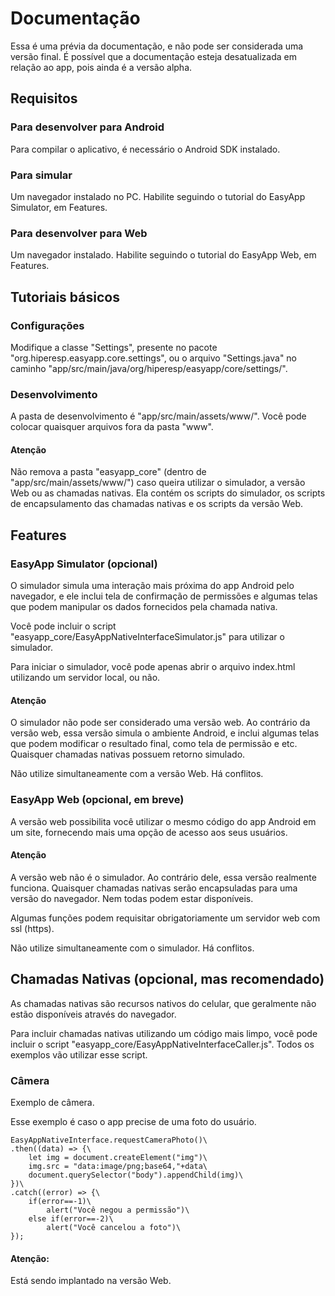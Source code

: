 # Documentação

Essa é uma prévia da documentação, e não pode ser considerada uma versão final. É possível que a documentação
esteja desatualizada em relação ao app, pois ainda é a versão alpha.

## Requisitos

### Para desenvolver para Android

Para compilar o aplicativo, é necessário o Android SDK instalado.

### Para simular

Um navegador instalado no PC. Habilite seguindo o tutorial do EasyApp Simulator, em Features.

### Para desenvolver para Web

Um navegador instalado. Habilite seguindo o tutorial do EasyApp Web, em Features.

## Tutoriais básicos

### Configurações

Modifique a classe "Settings", presente no pacote "org.hiperesp.easyapp.core.settings", ou o arquivo
"Settings.java" no caminho "app/src/main/java/org/hiperesp/easyapp/core/settings/".

### Desenvolvimento

A pasta de desenvolvimento é "app/src/main/assets/www/". Você pode colocar quaisquer arquivos fora da pasta
"www".

#### Atenção

Não remova a pasta "easyapp_core" (dentro de "app/src/main/assets/www/") caso queira utilizar o simulador, a
versão Web ou as chamadas nativas. Ela contém os scripts do simulador, os scripts de encapsulamento das
chamadas nativas e os scripts da versão Web.

## Features

### EasyApp Simulator (opcional)

O simulador simula uma interação mais próxima do app Android pelo navegador, e ele inclui tela de confirmação
de permissões e algumas telas que podem manipular os dados fornecidos pela chamada nativa.

Você pode incluir o script "easyapp_core/EasyAppNativeInterfaceSimulator.js" para utilizar o simulador.

Para iniciar o simulador, você pode apenas abrir o arquivo index.html utilizando um servidor local, ou não.

#### Atenção

O simulador não pode ser considerado uma versão web. Ao contrário da versão web, essa versão simula o ambiente
Android, e inclui algumas telas que podem modificar o resultado final, como tela de permissão e etc. Quaisquer
chamadas nativas possuem retorno simulado.

Não utilize simultaneamente com a versão Web. Há conflitos.

### EasyApp Web (opcional, em breve)

A versão web possibilita você utilizar o mesmo código do app Android em um site, fornecendo mais uma opção de
acesso aos seus usuários.

#### Atenção

A versão web não é o simulador. Ao contrário dele, essa versão realmente funciona. Quaisquer chamadas nativas
serão encapsuladas para uma versão do navegador. Nem todas podem estar disponíveis.

Algumas funções podem requisitar obrigatoriamente um servidor web com ssl (https).

Não utilize simultaneamente com o simulador. Há conflitos.

## Chamadas Nativas (opcional, mas recomendado)

As chamadas nativas são recursos nativos do celular, que geralmente não estão disponíveis através do
navegador.

Para incluir chamadas nativas utilizando um código mais limpo, você pode incluir o script
"easyapp_core/EasyAppNativeInterfaceCaller.js". Todos os exemplos vão utilizar esse script.

### Câmera

Exemplo de câmera.

Esse exemplo é caso o app precise de uma foto do usuário.

```
EasyAppNativeInterface.requestCameraPhoto()\
.then((data) => {\
    let img = document.createElement("img")\
	img.src = "data:image/png;base64,"+data\
	document.querySelector("body").appendChild(img)\
})\
.catch((error) => {\
	if(error==-1)\
		alert("Você negou a permissão")\
	else if(error==-2)\
		alert("Você cancelou a foto")\
});
```

#### Atenção:

Está sendo implantado na versão Web.